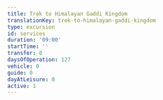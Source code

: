 ```yaml
---
title: Trek to Himalayan Gaddi Kingdom
translationKey: trek-to-himalayan-gaddi-kingdom
type: excursion
id: services
duration: '09:00'
startTime: ''
transfer: 0
daysOfOperation: 127
vehicle: 0
guide: 0
dayAtLeisure: 0
active: 1
---
```

